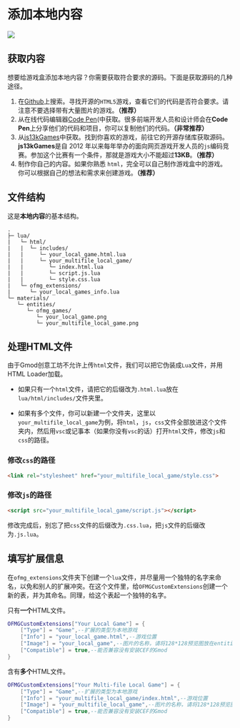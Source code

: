 # 添加本地内容

![](https://obscureimage.netlify.app/posts/20240114192608_1.jpg)

## 获取内容

想要给游戏盒添加本地内容？你需要获取符合要求的源码。下面是获取源码的几种途径。

1. 在[Github](https://github.com/)上搜索。寻找开源的`HTML5`游戏，查看它们的代码是否符合要求。请注意不要选择带有大量图片的游戏。**（推荐）**
2. 从在线代码编辑器[Code Pen](https://codepen.io/)(中获取。很多前端开发人员和设计师会在**Code Pen**上分享他们的代码和项目，你可以复制他们的代码。**（非常推荐）**
3. 从[js13kGames](https://js13kgames.com/)中获取。找到你喜欢的游戏，前往它的开源存储库获取源码。**js13kGames**是自 2012 年以来每年举办的面向网页游戏开发人员的`js`编码竞赛。参加这个比赛有一个条件，那就是游戏大小不能超过**13KB**。**（推荐）**
3. 制作你自己的内容。如果你熟悉 `html`，完全可以自己制作游戏盒中的游戏。你可以根据自己的想法和需求来创建游戏。**（推荐）**

## 文件结构

这是**本地内容**的基本结构。

```
.
├─ lua/
|   └─ html/
|   |  └─ includes/
|   |     └─ your_local_game.html.lua
|   |     └─ your_multifile_local_game/
|   |        └─ index.html.lua
|   |        └─ script.js.lua
|   |        └─ style.css.lua
|   └─ ofmg_extensions/
|      └─ your_local_games_info.lua
└─ materials/
   └─ entities/
      └─ ofmg_games/
         └─ your_local_game.png
         └─ your_multifile_local_game.png
```

## 处理HTML文件

由于Gmod创意工坊不允许上传`html`文件，我们可以把它伪装成`Lua`文件，并用HTML Loader加载。

- 如果只有一个`html`文件，请把它的后缀改为`.html.lua`放在`lua/html/includes/`文件夹里。

- 如果有多个文件，你可以新建一个文件夹，这里以`your_multifile_local_game`为例，将`html`，`js`，`css`文件全部放进这个文件夹内，然后用`vsc`或记事本（如果你没有`vsc`的话）打开`html`文件，修改`js`和`css`的路径。


### 修改`css`的路径

```html
<link rel="stylesheet" href="your_multifile_local_game/style.css">
```

### 修改`js`的路径

```html
<script src="your_multifile_local_game/script.js"></script>
```

修改完成后，别忘了把`css`文件的后缀改为`.css.lua`，把`js`文件的后缀改为`.js.lua`。

## 填写扩展信息

在`ofmg_extensions`文件夹下创建一个`lua`文件，并尽量用一个独特的名字来命名，以免和别人的扩展冲突。在这个文件里，给`OFMGCustomExtensions`创建一个新的表，并为其命名。同理，给这个表起一个独特的名字。

只有**一个**HTML文件。

```lua
OFMGCustomExtensions["Your Local Game"] = {
    ["Type"] = "Game",--扩展的类型为本地游戏
    ["Info"] = "your_local_game.html",--游戏位置
    ["Image"] = "your_local_game",--图片的名称，请将128*128预览图放在entities/ofmg_games文件夹里
    ["Compatible"] = true,--能否兼容没有安装CEF的Gmod
}
```

含有**多个**HTML文件。

```lua
OFMGCustomExtensions["Your Multi-file Local Game"] = {
    ["Type"] = "Game",--扩展的类型为本地游戏
    ["Info"] = "your_multifile_local_game/index.html",--游戏位置
    ["Image"] = "your_multifile_local_game",--图片的名称，请将128*128预览图放在entities/ofmg_games文件夹里
    ["Compatible"] = true,--能否兼容没有安装CEF的Gmod
}
```
